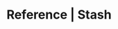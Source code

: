 ---
title: Reference | Stash
description: Stash Reference
menu:
  product_stash_0.5.1:
    identifier: reference
    name: Reference
    weight: 40
left_menu: product_stash_0.5.1
---